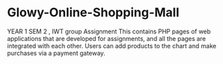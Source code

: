 # Glowy-Online-Shopping-Mall
YEAR 1 SEM 2 , IWT group Assignment This contains PHP pages of web applications that are developed for assignments, and all the pages are integrated with each other. Users can add products to the chart and make purchases via a payment gateway.

